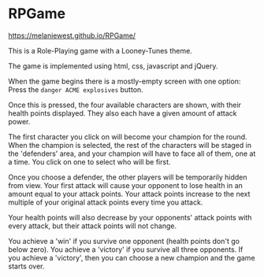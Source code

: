 # RPGame

https://melaniewest.github.io/RPGame/

This is a Role-Playing game with a Looney-Tunes theme.

The game is implemented using html, css, javascript and jQuery.

When the game begins there is a mostly-empty screen with one option:
Press the `danger ACME explosives` button.

Once this is pressed, the four available characters are shown, with
 their health points displayed.  They also each have a given amount of
 attack power.  

The first character you click on will become your champion for the round. When the champion
is selected, the rest of the characters will be staged in the 'defenders' area, and your champion will have to 
face all of them, one at a time.  You click on one to select who will be first.

Once you choose a defender, the other players will be temporarily hidden from view.
Your first attack will cause your opponent to lose health in an amount equal to your attack
points.  Your attack points increase to the next multiple of your original attack points every time
you attack.

Your health points will also decrease by your opponents' attack points with every attack, but their
attack points will not change.

You achieve a 'win' if you survive one opponent (health points don't go below zero).  You achieve
a 'victory' if you survive all three opponents.  If you achieve a 'victory', then you can choose a 
new champion and the game starts over.


